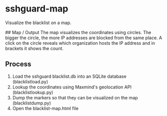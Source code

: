 # sshguard-map
Visualize the blacklist on a map.

## Map / Output
The map visualizes the coordinates using circles. The bigger the circle, the more IP addresses are blocked from the same place. A click on the circle reveals which organization hosts the IP address and in brackets it shows the count.

## Process
1. Load the sshguard blacklist.db into an SQLite database (blacklistload.py)
2. Lookup the coordinates using Maxmind's geolocation API (blacklistlookup.py)
3. Dump the markers so that they can be visualized on the map (blacklistdump.py)
4. Open the blacklist-map.html file
